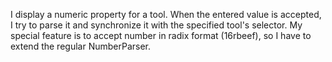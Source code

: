 I display a numeric property for a tool. When the entered value is accepted, I try to parse it and synchronize it with the specified tool's selector. My special feature is to accept number in radix format (16rbeef), so I have to extend the regular NumberParser.